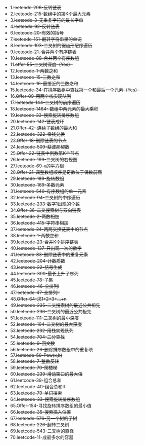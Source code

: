 - 1.~~leetcode-206-反转链表~~
- 2.~~leetcode-215-数组中的第K个最大元素~~
- 3.~~leetcode-3-无重复字符的最长字串~~
- 4.~~leetcode-92-反转链表~~
- 6.~~leetcode-20-有效的括号~~
- 7.~~leetcode-151-翻转字符串里的单词~~
- 8.~~leetcode-103-二叉树的锯齿形层序遍历~~
- 9.~~leetcode-21. 合并两个有序链表~~
- 10.~~leetcode-88-合并两个有序数组~~
- 11.~~offer-55-二叉树深度（Yes）~~
- 12.~~leetcode-1-两数之和~~
- 13.~~leetcode-15-三数之和~~
- 14.~~leetcode-16-最接近的三数之和~~
- 15.~~leetcode-34-在排序数组中查找第一个和最后一个元素（Yes）~~
- 16.~~Offer-09-用两个栈实现队列~~
- 17.~~leetcode-144-二叉树的前序遍历~~
- 18.~~leetcode-1464- 数组中两元素的最大乘积~~
- 19.~~leetcode-33-搜索旋转排序数组~~
- 20.~~leetcode-142-链表成环~~
- 21.~~Offer-42- 连续子数组的最大和~~
- 22.~~leetcode-322-零钱兑换~~
- 23.~~Offer-18-删除链表的节点~~
- 24.~~leetcode-509-斐波那契数~~
- 25.~~Offer-22-链表中倒数第K个节点~~
- 26.~~leetcode-199-二叉树的右视图~~
- 27.~~leetcode-69-x的平方根~~
- 28.~~Offer-21-调整数组顺序是奇数位于偶数前面~~
- 29.~~leetcode-189-旋转数组~~
- 30.~~leetcode-169-多数元素~~
- 31.~~leetcode-540-有序数组的单一元素~~
- 32.~~leetcode-94-二叉树的中序遍历~~
- 33.~~leetcode-233-数字1出现的个数~~
- 34.~~Offer-36-二叉搜索树与双向链表~~
- 35.~~leetcode-2-两数相加~~
- 36.~~leetcode-415-字符串相加~~
- 37.~~leetcode-24-两两交换链表中的节点~~
- 38.~~leetcode-1-两数之和~~
- 39.~~leetcode-23-合并K个排序链表~~
- 40.~~leetcode-137-只出现一次的数字~~
- 41.~~leetcode-83-删除链表中的重复元素~~
- 42.~~leetcode-204-计数质数~~
- 43.~~leetcode-22-括号生成~~
- 44.~~leetcode-300-最长上升子序列~~
- 45.~~leetcode-78-子集~~
- 46.~~leetcode-46-全排列I~~
- 47.~~leetcode-47-全排列II~~
- 48.~~Offer-64-求1+2+3+...+n~~
- 49.~~leetcode-235-二叉搜索树的最近公共祖先~~
- 50.~~leetcode-236-二叉树的最近公共祖先~~
- 51.~~leetcode-111-二叉树的最小深度~~
- 52.~~leetcode-104-二叉树的最大深度~~
- 53.~~leetcode-232-用栈实现队列~~
- 54.~~leetcode-704-二分查找~~
- 55.~~leetcode-9-回文数~~
- 56.~~leetcode-26-删除排序数组中的重复项~~
- 57.~~leetcode-50-Pow(x,b)~~
- 58.~~leetcode-7-整数反转~~
- 59.~~leetcode-70-爬楼梯~~
- 60.~~leetcode-239-滑动窗口的最大值~~
- 61.leetcode-39-组合总和
- 62.leetcode-40-组合总和II
- 63.~~leetcode-79-单词搜索~~
- 64.~~leetcode-33-搜索旋转排序数组~~
- 65.Offer-154-寻找旋转排序数组的最小值
- 66.~~leetcode-35-搜索插入位置~~
- 67.~~leetcode-576-另一个树的子树~~
- 68.~~leetcode-226-翻转二叉树~~
- 69.leetcode-543-二叉树的直径
- 70.leetcode-11-成最多水的容器


